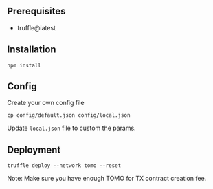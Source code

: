 ## Prerequisites
- truffle@latest

## Installation
```
npm install
```

## Config
Create your own config file
```
cp config/default.json config/local.json
```

Update `local.json` file to custom the params.

## Deployment
```
truffle deploy --network tomo --reset
```
Note: Make sure you have enough TOMO for TX contract creation fee.
